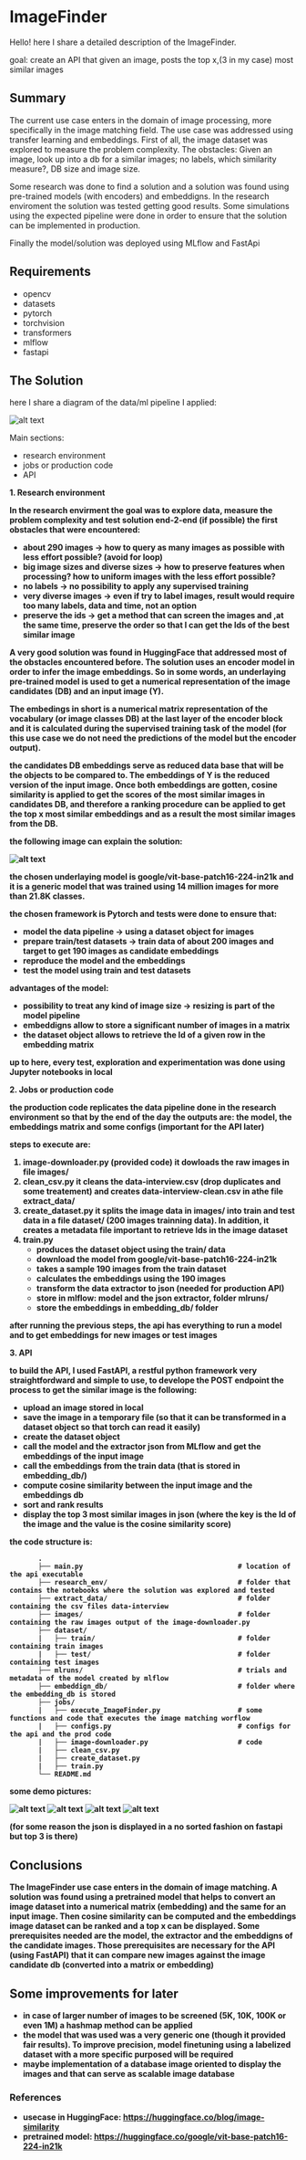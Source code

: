 # ImageFinder

Hello!
here I share a detailed description of the ImageFinder.

goal: create an API that given an image, posts the top x,(3 in my case) most similar images

## Summary
The current use case enters in the domain of image processing, more specifically in the image matching field.
The use case was addressed using transfer learning and embeddings. First of all, the image dataset was explored to measure the problem complexity.
The obstacles: Given an image, look up into a db for a similar images; no labels, which similarity measure?, DB size and image size.

Some research was done to find a solution and a solution was found using pre-trained models (with encoders) and embeddigns. In the research enviroment the solution was tested getting good results. Some simulations using the expected pipeline were done in order to ensure that the solution can be implemented in production.

Finally the model/solution was deployed using MLflow and FastApi

## Requirements
* opencv
* datasets
* pytorch
* torchvision
* transformers
* mlflow
* fastapi

## The Solution

here I share a diagram of the data/ml pipeline I applied:

![alt text](https://github.com/miguelmayhem92/ImageFinder/blob/main/diagrams/ImageFinder.jpg)

Main sections:
* research environment
* jobs or production code
* API

<b> 1. Research environment

In the research envirment the goal was to explore data, measure the problem complexity and test solution end-2-end (if possible)
the first obstacles that were encountered:
  * about 290 images -> how to query as many images as possible with less effort possible? (avoid for loop)
  * big image sizes and diverse sizes -> how to preserve features when processing? how to uniform images with the less effort possible?
  * no labels -> no possibility to apply any supervised training
  * very diverse images -> even if try to label images, result would require too many labels, data and time, not an option
  * preserve the ids -> get a method that can screen the images and ,at the same time, preserve the order so that I can get the Ids of the best similar image

A very good solution was found in HuggingFace that addressed most of the obstacles encountered before.
The solution uses an encoder model in order to infer the image embeddings. So in some words, an underlaying pre-trained model is used to get a numerical representation of the image candidates (DB) and an input image (Y). 

The embedings in short is a numerical matrix representation of the vocabulary (or image classes DB) at the last layer of the encoder block and it is calculated during the supervised training task of the model (for this use case we do not need the predictions of the model but the encoder output).

the candidates DB embeddings serve as reduced data base that will be the objects to be compared to. The embeddings of Y is the reduced version of the input image. Once both embeddings are gotten, cosine similarity is applied to get the scores of the most similar images in candidates DB, and therefore a ranking procedure can be applied to get the top x most similar embeddings and as a result the most similar images from the DB.

the following image can explain the solution:

![alt text](https://github.com/miguelmayhem92/ImageFinder/blob/main/diagrams/embedding.jpg)

the chosen underlaying model is google/vit-base-patch16-224-in21k and it is a generic model that was trained using 14 million images for more than 21.8K classes.

the chosen framework is Pytorch and tests were done to ensure that:
  * model the data pipeline -> using a dataset object for images
  * prepare train/test datasets -> train data of about 200 images and target to get 190 images as candidate embeddings
  * reproduce the model and the embeddings
  * test the model using train and test datasets
 
advantages of the model:
  * possibility to treat any kind of image size -> resizing  is part of the model pipeline
  * embeddigns allow to store a significant number of images in a matrix 
  * the dataset object allows to retrieve the Id of a given row in the embedding matrix
 
 up to here, every test, exploration and experimentation was done using Jupyter notebooks in local

<b> 2. Jobs or production code

the production code replicates the data pipeline done in the research environment so that by the end of the day the outputs are: the model, the embeddings matrix and some configs (important for the API later)

steps to execute are:

 1. image-downloader.py (provided code) it dowloads the raw images in file images/
 2. clean_csv.py it cleans the data-interview.csv (drop duplicates and some treatement) and creates data-interview-clean.csv in athe file extract_data/
 3. create_dataset.py it splits the image data in images/ into train and test data in a file dataset/ (200 images trainning data). In addition, it creates a metadata file important to retrieve Ids in the image dataset
 4. train.py
     * produces the dataset object using the train/ data
     * download the model from google/vit-base-patch16-224-in21k
     * takes a sample 190 images from the train dataset
     * calculates the embeddings using the 190 images
     * transform the data extractor to json (needed for production API)
     * store in mlflow: model and the json extractor, folder mlruns/
     * store the embeddings in embedding_db/ folder

after running the previous steps, the api has everything to run a model and to get embeddings for new images or test images

<b> 3. API

to build the API, I used FastAPI, a restful python framework very straightfordward and simple to use, to develope the POST endpoint
the process to get the similar image is the following:

  * upload an image stored in local
  * save the image in a temporary file (so that it can be transformed in a dataset object so that torch can read it easily)
  * create the dataset object
  * call the model and the extractor json from MLflow and get the embeddings of the input image
  * call the embeddings from the train data (that is stored in embedding_db/)
  * compute cosine similarity between the input image and the embeddings db
  * sort and rank results
  * display the top 3 most similar images in json (where the key is the Id of the image and the value is the cosine similarity score)
  
the code structure is:

           .
           ├── main.py                                      # location of the api executable
           ├── research_env/                                # folder that contains the notebooks where the solution was explored and tested
           ├── extract_data/                                # folder containing the csv files data-interview
           ├── images/                                      # folder containing the raw images output of the image-downloader.py
           ├── dataset/
           |   ├── train/                                   # folder containing train images
           |   ├── test/                                    # folder containing test images
           ├── mlruns/                                      # trials and metadata of the model created by mlflow
           ├── embeddign_db/                                # folder where the embedding_db is stored
           ├── jobs/
           |   ├── execute_ImageFinder.py                   # some functions and code that executes the image matching worflow
           |   ├── configs.py                               # configs for the api and the prod code
           |   ├── image-downloader.py                      # code 
           |   ├── clean_csv.py 
           |   ├── create_dataset.py  
           |   ├── train.py                               
           └── README.md
           

some demo pictures:

![alt text](https://github.com/miguelmayhem92/ImageFinder/blob/main/diagrams/img1.jpg)
![alt text](https://github.com/miguelmayhem92/ImageFinder/blob/main/diagrams/img2.jpg)
![alt text](https://github.com/miguelmayhem92/ImageFinder/blob/main/diagrams/img3.jpg)
![alt text](https://github.com/miguelmayhem92/ImageFinder/blob/main/diagrams/img4.jpg)

(for some reason the json is displayed in a no sorted fashion on fastapi but top 3 is there)

## Conclusions

The ImageFinder use case enters in the domain of image matching. A solution was found using a pretrained model that helps to convert an image dataset into a numerical matrix (embedding) and the same for an input image. Then cosine similarity can be computed and the embeddings image dataset can be ranked and a top x can be displayed. 
Some prerequisites needed are the model, the extractor and the embeddigns of the candidate images. Those prerequisites are necessary for the API (using FastAPI) that it can compare new images against the image candidate db (converted into a matrix or embedding)

## Some improvements for later

* in case of larger number of images to be screened (5K, 10K, 100K or even 1M) a hashmap method can be applied
* the model that was used was a very generic one (though it provided fair results). To improve precision, model finetuning using a labelized dataset with a more specific purposed will be required
* maybe implementation of a database image oriented to display the images and that can serve as scalable image database

### References
* usecase in HuggingFace: https://huggingface.co/blog/image-similarity
* pretrained model: https://huggingface.co/google/vit-base-patch16-224-in21k
